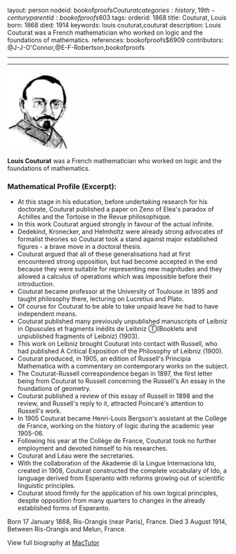 layout: person
nodeid: bookofproofs$Couturat
categories: history,19th-century
parentid: bookofproofs$603
tags: 
orderid: 1868
title: Couturat, Louis
born: 1868
died: 1914
keywords: louis couturat,couturat
description: Louis Couturat was a French mathematician who worked on logic and the foundations of mathematics.
references: bookofproofs$6909
contributors: @J-J-O'Connor,@E-F-Robertson,bookofproofs

---



---

![Couturat.jpg](https://github.com/bookofproofs/bookofproofs.github.io/blob/main/_sources/_assets/images/portraits/Couturat.jpg?raw=true)

**Louis Couturat** was a French mathematician who worked on logic and the foundations of mathematics.

### Mathematical Profile (Excerpt):
* At this stage in his education, before undertaking research for his doctorate, Couturat published a paper on Zeno of Elea's paradox of Achilles and the Tortoise in the Revue philosophique.
* In this work Couturat argued strongly in favour of the actual infinite.
* Dedekind, Kronecker, and Helmholtz were already strong advocates of formalist theories so Couturat took a stand against major established figures - a brave move in a doctoral thesis.
* Couturat argued that all of these generalisations had at first encountered strong opposition, but had become accepted in the end because they were suitable for representing new magnitudes and they allowed a calculus of operations which was impossible before their introduction.
* Couturat became professor at the University of Toulouse in 1895 and taught philosophy there, lecturing on Lucretius and Plato.
* Of course for Couturat to be able to take unpaid leave he had to have independent means.
* Couturat published many previously unpublished manuscripts of Leibniz in Opuscules et fragments inédits de Leibniz Ⓣ(Booklets and unpublished fragments of Leibniz) (1903).
* This work on Leibniz brought Couturat into contact with Russell, who had published A Critical Exposition of the Philosophy of Leibniz (1900).
* Couturat produced, in 1905, an edition of Russell's Principia Mathematica  with a commentary on contemporary works on the subject.
* The Couturat-Russell correspondence began in 1897, the first letter being from Couturat to Russell concerning the Russell's An essay in the foundations of geometry.
* Couturat published a review of this essay of Russell in 1898 and the review, and Russell's reply to it, attracted Poincaré's attention to Russell's work.
* In 1905 Couturat became Henri-Louis Bergson's assistant at the Collège de France, working on the history of logic during the academic year 1905-06.
* Following his year at the Collège de France, Couturat took no further employment and devoted himself to his researches.
* Couturat and Léau were the secretaries.
* With the collaboration of the Akademie di la Lingue Internaciona Ido, created in 1908, Couturat constructed the complete vocabulary of Ido, a language derived from Esperanto with reforms growing out of scientific linguistic principles.
* Couturat stood firmly for the application of his own logical principles, despite opposition from many quarters to changes in the already established forms of Esperanto.

Born 17 January 1868, Ris-Orangis (near Paris), France. Died 3 August 1914, Between Ris-Orangis and Melun, France.

View full biography at [MacTutor](https://mathshistory.st-andrews.ac.uk/Biographies/Couturat/)
